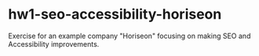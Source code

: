 # hw1-seo-accessibility-horiseon
Exercise for an example company "Horiseon" focusing on making SEO and Accessibility improvements.
